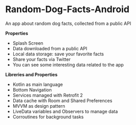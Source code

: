 # Random-Dog-Facts-Android
An app about random dog facts, collected from a public API


<b>Properties</b>
- Splash Screen
- Data downloaded from a public API
- Local data storage: save your favorite facts
- Share your facts via Twitter
- You can see some interesting data related to the app

<b>Libreries and Properties</b>

- Kotlin as main language
- Bottom Navigation
- Services managed with Retrofit 2
- Data cache with Room and Shared Preferences
- MVVM as design pattern
- LiveData variables and Observers to manage data
- Corroutines for background tasks
